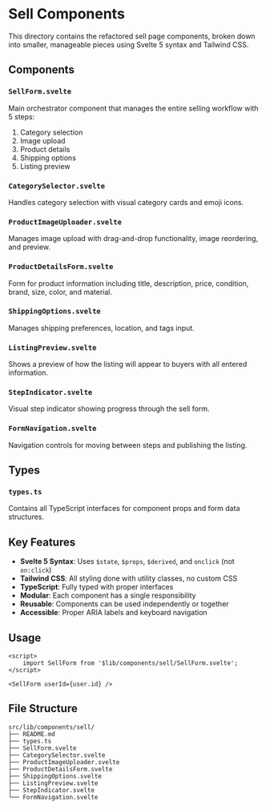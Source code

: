 # Sell Components

This directory contains the refactored sell page components, broken down into smaller, manageable pieces using Svelte 5 syntax and Tailwind CSS.

## Components

### `SellForm.svelte`

Main orchestrator component that manages the entire selling workflow with 5 steps:

1. Category selection
2. Image upload
3. Product details
4. Shipping options
5. Listing preview

### `CategorySelector.svelte`

Handles category selection with visual category cards and emoji icons.

### `ProductImageUploader.svelte`

Manages image upload with drag-and-drop functionality, image reordering, and preview.

### `ProductDetailsForm.svelte`

Form for product information including title, description, price, condition, brand, size, color, and material.

### `ShippingOptions.svelte`

Manages shipping preferences, location, and tags input.

### `ListingPreview.svelte`

Shows a preview of how the listing will appear to buyers with all entered information.

### `StepIndicator.svelte`

Visual step indicator showing progress through the sell form.

### `FormNavigation.svelte`

Navigation controls for moving between steps and publishing the listing.

## Types

### `types.ts`

Contains all TypeScript interfaces for component props and form data structures.

## Key Features

- **Svelte 5 Syntax**: Uses `$state`, `$props`, `$derived`, and `onclick` (not `on:click`)
- **Tailwind CSS**: All styling done with utility classes, no custom CSS
- **TypeScript**: Fully typed with proper interfaces
- **Modular**: Each component has a single responsibility
- **Reusable**: Components can be used independently or together
- **Accessible**: Proper ARIA labels and keyboard navigation

## Usage

```svelte
<script>
	import SellForm from '$lib/components/sell/SellForm.svelte';
</script>

<SellForm userId={user.id} />
```

## File Structure

```
src/lib/components/sell/
├── README.md
├── types.ts
├── SellForm.svelte
├── CategorySelector.svelte
├── ProductImageUploader.svelte
├── ProductDetailsForm.svelte
├── ShippingOptions.svelte
├── ListingPreview.svelte
├── StepIndicator.svelte
└── FormNavigation.svelte
```
